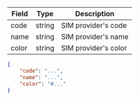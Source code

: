 | Field | Type | Description |
| --- | --- | --- |
| code | string | SIM provider's code |
| name | string | SIM provider's name |
| color | string | SIM provider's color |

```json
{
    "code": "...",
    "name": "...",
    "color": "#..."
}
```